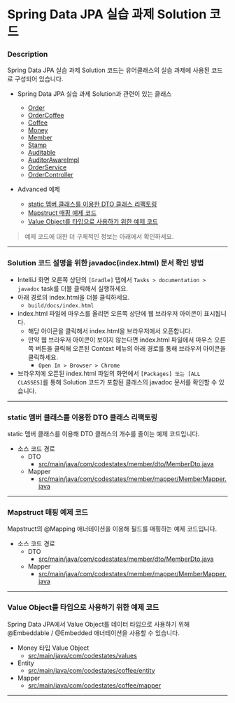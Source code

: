 # Spring Data JPA 실습 과제 Solution 코드

### Description
Spring Data JPA 실습 과제 Solution 코드는 유어클래스의 실습 과제에 사용된 코드로 구성되어 있습니다.

* Spring Data JPA 실습 과제 Solution과 관련이 있는 클래스
  * [Order](완료)
  * [OrderCoffee](완료)
  * [Coffee](완료)
  * [Money](완료)
  * [Member](완료)
  * [Stamp](완료)
  * [Auditable](완료)
  * [AuditorAwareImpl]()
  * [OrderService]()
  * [OrderController]()
  
* Advanced 예제
  * [static 멤버 클래스를 이용한 DTO 클래스 리팩토링](#static-멤버-클래스를-이용한-dto-클래스-리팩토링)
  * [Mapstruct 매핑 예제 코드](#mapstruct-매핑-예제-코드)
  * [Value Object를 타입으로 사용하기 위한 예제 코드](#value-object를-타입으로-사용하기-위한-예제-코드)
  
> 예제 코드에 대한 더 구체적인 정보는 아래에서 확인하세요.

---

### Solution 코드 설명을 위한 javadoc(index.html) 문서 확인 방법
* IntelliJ 화면 오른쪽 상단의 `[Gradle]` 탭에서 `Tasks > documentation > javadoc` task를 더블 클릭해서 실행하세요.
* 아래 경로의 index.html을 더블 클릭하세요.
  * `build/docs/index.html`
* index.html 파일에 마우스를 올리면 오른쪽 상단에 웹 브라우저 아이콘이 표시됩니다.
  * 해당 아이콘을 클릭해서 index.html을 브라우저에서 오픈합니다.
  * 만약 웹 브라우저 아이콘이 보이지 않는다면 index.html 파일에서 마우스 오른쪽 버튼을 클릭해 오픈된 Context 메뉴의 아래 경로를 통해 브라우저 아이콘을 클릭하세요.
    * `Open In > Browser > Chrome`
* 브라우저에 오픈된 index.html 파일의 화면에서 `[Packages] 또는 [ALL CLASSES]`를 통해 Solution 코드가 포함된 클래스의 javadoc 문서를 확인할 수 있습니다.

---

### static 멤버 클래스를 이용한 DTO 클래스 리팩토링
static 멤버 클래스를 이용해 DTO 클래스의 개수를 줄이는 예제 코드입니다.
* 소스 코드 경로
  * DTO
    * [src/main/java/com/codestates/member/dto/MemberDto.java](https://github.com/codestates-seb/be-solution-jpa/blob/93bf231948a1188fa4ec8005f2cc23f629239878/src/main/java/com/codestates/member/dto/MemberDto.java)
  * Mapper
    * [src/main/java/com/codestates/member/mapper/MemberMapper.java](https://github.com/codestates-seb/be-solution-jpa/blob/93bf231948a1188fa4ec8005f2cc23f629239878/src/main/java/com/codestates/member/mapper/MemberMapper.java)

---

### Mapstruct 매핑 예제 코드
Mapstruct의 @Mapping 애너테이션을 이용해 필드를 매핑하는 예제 코드입니다.
* 소스 코드 경로
  * DTO
    * [src/main/java/com/codestates/member/dto/MemberDto.java](https://github.com/codestates-seb/be-solution-jpa/blob/93bf231948a1188fa4ec8005f2cc23f629239878/src/main/java/com/codestates/member/dto/MemberDto.java)
  * Mapper
    * [src/main/java/com/codestates/member/mapper/MemberMapper.java](https://github.com/codestates-seb/be-solution-jpa/blob/93bf231948a1188fa4ec8005f2cc23f629239878/src/main/java/com/codestates/member/mapper/MemberMapper.java)
---

### Value Object를 타입으로 사용하기 위한 예제 코드
Spring Data JPA에서 Value Object를 데이터 타입으로 사용하기 위해 @Embeddable / @Embedded 애너테이션을 사용할 수 있습니다.
* Money 타입 Value Object
  * [src/main/java/com/codestates/values](https://github.com/codestates-seb/be-solution-jpa/tree/main/src/main/java/com/codestates/values)
* Entity
  * [src/main/java/com/codestates/coffee/entity](https://github.com/codestates-seb/be-solution-jpa/tree/main/src/main/java/com/codestates/coffee/entity)
* Mapper
  * [src/main/java/com/codestates/coffee/mapper](https://github.com/codestates-seb/be-solution-jpa/tree/main/src/main/java/com/codestates/coffee/mapper)

---

